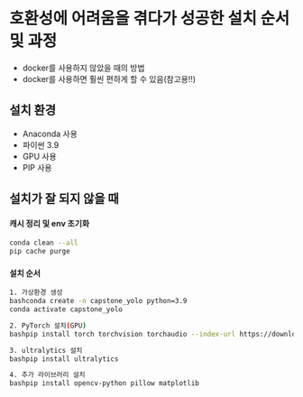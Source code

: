 # 호환성에 어려움을 겪다가 성공한 설치 순서 및 과정
- docker를 사용하지 않았을 때의 방법
- docker를 사용하면 훨씬 편하게 할 수 있음(참고용!!)

## 설치 환경
- Anaconda 사용
- 파이썬 3.9
- GPU 사용
- PIP 사용

## 설치가 잘 되지 않을 때

#### 캐시 정리 및 env 초기화
```bash
conda clean --all
pip cache purge
```

#### 설치 순서
```bash
1. 가상환경 생성
bashconda create -n capstone_yolo python=3.9
conda activate capstone_yolo

2. PyTorch 설치(GPU)
bashpip install torch torchvision torchaudio --index-url https://download.pytorch.org/whl/cu118

3. ultralytics 설치
bashpip install ultralytics

4. 추가 라이브러리 설치
bashpip install opencv-python pillow matplotlib
```
